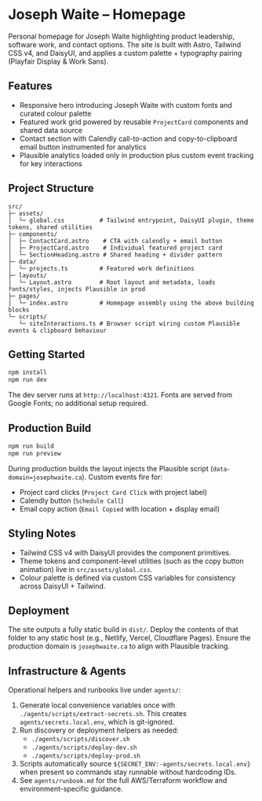 # Joseph Waite – Homepage

Personal homepage for Joseph Waite highlighting product leadership, software work, and contact options. The site is built with Astro, Tailwind CSS v4, and DaisyUI, and applies a custom palette + typography pairing (Playfair Display & Work Sans).

## Features

- Responsive hero introducing Joseph Waite with custom fonts and curated colour palette
- Featured work grid powered by reusable `ProjectCard` components and shared data source
- Contact section with Calendly call-to-action and copy-to-clipboard email button instrumented for analytics
- Plausible analytics loaded only in production plus custom event tracking for key interactions

## Project Structure

```text
src/
├─ assets/
│  └─ global.css          # Tailwind entrypoint, DaisyUI plugin, theme tokens, shared utilities
├─ components/
│  ├─ ContactCard.astro    # CTA with calendly + email button
│  ├─ ProjectCard.astro    # Individual featured project card
│  └─ SectionHeading.astro # Shared heading + divider pattern
├─ data/
│  └─ projects.ts         # Featured work definitions
├─ layouts/
│  └─ Layout.astro        # Root layout and metadata, loads fonts/styles, injects Plausible in prod
├─ pages/
│  └─ index.astro         # Homepage assembly using the above building blocks
└─ scripts/
   └─ siteInteractions.ts # Browser script wiring custom Plausible events & clipboard behaviour
```

## Getting Started

```bash
npm install
npm run dev
```

The dev server runs at `http://localhost:4321`. Fonts are served from Google Fonts; no additional setup required.

## Production Build

```bash
npm run build
npm run preview
```

During production builds the layout injects the Plausible script (`data-domain=josephwaite.ca`). Custom events fire for:

- Project card clicks (`Project Card Click` with project label)
- Calendly button (`Schedule Call`)
- Email copy action (`Email Copied` with location + display email)

## Styling Notes

- Tailwind CSS v4 with DaisyUI provides the component primitives.
- Theme tokens and component-level utilities (such as the copy button animation) live in `src/assets/global.css`.
- Colour palette is defined via custom CSS variables for consistency across DaisyUI + Tailwind.

## Deployment

The site outputs a fully static build in `dist/`. Deploy the contents of that folder to any static host (e.g., Netlify, Vercel, Cloudflare Pages). Ensure the production domain is `josephwaite.ca` to align with Plausible tracking.

## Infrastructure & Agents

Operational helpers and runbooks live under `agents/`:

1. Generate local convenience variables once with `./agents/scripts/extract-secrets.sh`. This creates `agents/secrets.local.env`, which is git-ignored.
2. Run discovery or deployment helpers as needed:
   - `./agents/scripts/discover.sh`
   - `./agents/scripts/deploy-dev.sh`
   - `./agents/scripts/deploy-prod.sh`
3. Scripts automatically source `${SECRET_ENV:-agents/secrets.local.env}` when present so commands stay runnable without hardcoding IDs.
4. See `agents/runbook.md` for the full AWS/Terraform workflow and environment-specific guidance.
